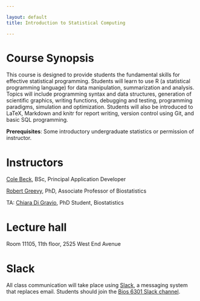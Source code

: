 ```yaml
---

layout: default
title: Introduction to Statistical Computing

---
```


# Course Synopsis

This course is designed to provide students the fundamental skills for
effective statistical programming. Students will learn to use R (a
statistical programming language) for data manipulation, summarization
and analysis. Topics will include programming syntax and data structures,
generation of scientific graphics, writing functions, debugging and
testing, programming paradigms, simulation and optimization. Students
will also be introduced to LaTeX, Markdown and knitr for report writing,
version control using Git, and basic SQL programming.

**Prerequisites**: Some introductory undergraduate statistics or
permission of instructor.

# Instructors

[Cole Beck](cole.beck@vumc.org), BSc, Principal Application Developer

[Robert Greevy](robert.greevy@vanderbilt.edu), PhD, Associate Professor of Biostatistics

TA: [Chiara Di Gravio](chiara.di.gravio@vanderbilt.edu), PhD Student, Biostatistics

# Lecture hall

Room 11105, 11th floor, 2525 West End Avenue

# Slack

All class communication will take place using [Slack](https://slack.com), a messaging system that replaces email. Students should join the [Bios 6301 Slack channel](https://biostat6301.slack.com).
